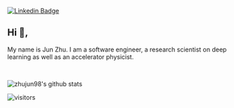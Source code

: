 [![Linkedin Badge](https://img.shields.io/badge/-zhujun-blue?style=flat-square&logo=Linkedin&logoColor=white&link=https://www.linkedin.com/in/jun-zhu-0bb51782/)](https://www.linkedin.com/in/jun-zhu-0bb51782/)

## Hi 👋, 
My name is Jun Zhu. I am a software engineer, a research scientist on deep learning as well as an accelerator physicist.

<br />

![zhujun98's github stats](https://github-readme-stats.vercel.app/api?username=zhujun98&show_icons=true)
<br />

<!-- Optional Visitors badge: -->
![visitors](https://visitor-badge.laobi.icu/badge?page_id=TomasCostaK.TomasCostaK)

<br />

